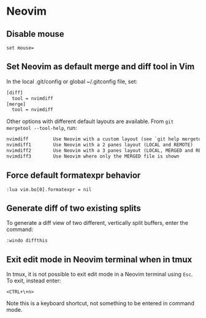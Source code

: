 # Neovim

## Disable mouse

```vim
set mouse=
```

## Set Neovim as default merge and diff tool in Vim

In the local .git/config or global ~/.gitconfig file, set:

```txt
[diff]
  tool = nvimdiff
[merge]
  tool = nvimdiff
```

Other options with different default layouts are available. From
`git mergetool --tool-help`, run:

```txt
nvimdiff         Use Neovim with a custom layout (see `git help mergetool`'s `BACKEND SPECIFIC HINTS` section)
nvimdiff1        Use Neovim with a 2 panes layout (LOCAL and REMOTE)
nvimdiff2        Use Neovim with a 3 panes layout (LOCAL, MERGED and REMOTE)
nvimdiff3        Use Neovim where only the MERGED file is shown
```

## Force default formatexpr behavior

```vim
:lua vim.bo[0].formatexpr = nil
```

## Generate diff of two existing splits

To generate a diff view of two different, vertically split buffers, enter the
command:

```vim
:windo diffthis
```

## Exit edit mode in Neovim terminal when in tmux

In tmux, it is not possible to exit edit mode in a Neovim terminal using `Esc`.
To exit, instead enter:

```
<CTRL+\+n>
```

Note this is a keyboard shortcut, not something to be entered in command mode.
